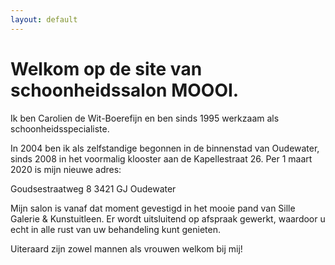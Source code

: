 ```yaml
---
layout: default
---
```


# Welkom op de site van schoonheidssalon MOOOI.

Ik ben Carolien de Wit-Boerefijn en ben sinds 1995 werkzaam als schoonheidsspecialiste.

In 2004 ben ik als zelfstandige begonnen in de binnenstad van Oudewater, sinds 2008 in het voormalig klooster aan de Kapellestraat 26. Per 1 maart 2020 is mijn nieuwe adres:

Goudsestraatweg 8
3421 GJ Oudewater

Mijn salon is vanaf dat moment gevestigd in het mooie pand van Sille Galerie & Kunstuitleen. Er wordt uitsluitend op afspraak gewerkt, waardoor u echt in alle rust van uw behandeling kunt genieten. 

Uiteraard zijn zowel mannen als vrouwen welkom bij mij! 
